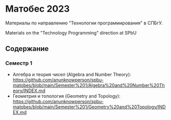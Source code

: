 # Матобес 2023
Материалы по направлению "Технологии программирования" в СПБгУ.

Materials on the "Technology Programming" direction at SPbU

## Содержание
### Семестр 1
- Алгебра и теория чисел (Algebra and Number Theory): https://github.com/anunknowperson/spbu-matobes/blob/main/Semester%201/Algebra%20and%20Number%20Theory/INDEX.md
- Геометрия и топология (Geometry and Topology): https://github.com/anunknowperson/spbu-matobes/blob/main/Semester%201/Geometry%20and%20Topology/INDEX.md
